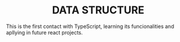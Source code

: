 <h1 align="center">DATA STRUCTURE</h1>

<p>This is the first contact with TypeScript, learning its funcionalities and apllying in future react projects. </p>
